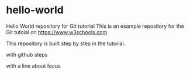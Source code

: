  # hello-world
Hello World repository for Git tutorial
This is an example repository for the Git tutoial on https://www.w3schools.com

This repository is built step by step in the tutorial. 

with github steps

with a line about focus
